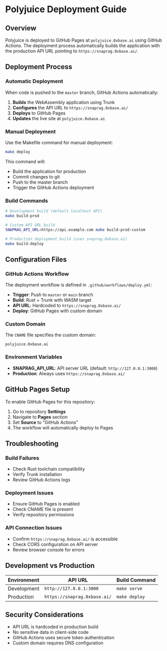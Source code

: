 # Polyjuice Deployment Guide

## Overview

Polyjuice is deployed to GitHub Pages at `polyjuice.0xbase.ai` using GitHub Actions. The deployment process automatically builds the application with the production API URL pointing to `https://snaprag.0xbase.ai/`.

## Deployment Process

### Automatic Deployment

When code is pushed to the `master` branch, GitHub Actions automatically:

1. **Builds** the WebAssembly application using Trunk
2. **Configures** the API URL to `https://snaprag.0xbase.ai/`
3. **Deploys** to GitHub Pages
4. **Updates** the live site at `polyjuice.0xbase.ai`

### Manual Deployment

Use the Makefile command for manual deployment:

```bash
make deploy
```

This command will:
- Build the application for production
- Commit changes to git
- Push to the master branch
- Trigger the GitHub Actions deployment

### Build Commands

```bash
# Development build (default localhost API)
make build-prod

# Custom API URL build
SNAPRAG_API_URL=https://api.example.com make build-prod-custom

# Production deployment build (uses snaprag.0xbase.ai)
make build-deploy
```

## Configuration Files

### GitHub Actions Workflow

The deployment workflow is defined in `.github/workflows/deploy.yml`:

- **Trigger**: Push to `master` or `main` branch
- **Build**: Rust + Trunk with WASM target
- **API URL**: Hardcoded to `https://snaprag.0xbase.ai/`
- **Deploy**: GitHub Pages with custom domain

### Custom Domain

The `CNAME` file specifies the custom domain:
```
polyjuice.0xbase.ai
```

### Environment Variables

- **SNAPRAG_API_URL**: API server URL (default: `http://127.0.0.1:3000`)
- **Production**: Always uses `https://snaprag.0xbase.ai/`

## GitHub Pages Setup

To enable GitHub Pages for this repository:

1. Go to repository **Settings**
2. Navigate to **Pages** section
3. Set **Source** to "GitHub Actions"
4. The workflow will automatically deploy to Pages

## Troubleshooting

### Build Failures

- Check Rust toolchain compatibility
- Verify Trunk installation
- Review GitHub Actions logs

### Deployment Issues

- Ensure GitHub Pages is enabled
- Check CNAME file is present
- Verify repository permissions

### API Connection Issues

- Confirm `https://snaprag.0xbase.ai/` is accessible
- Check CORS configuration on API server
- Review browser console for errors

## Development vs Production

| Environment | API URL | Build Command |
|-------------|---------|---------------|
| Development | `http://127.0.0.1:3000` | `make serve` |
| Production | `https://snaprag.0xbase.ai/` | `make deploy` |

## Security Considerations

- API URL is hardcoded in production build
- No sensitive data in client-side code
- GitHub Actions uses secure token authentication
- Custom domain requires DNS configuration
